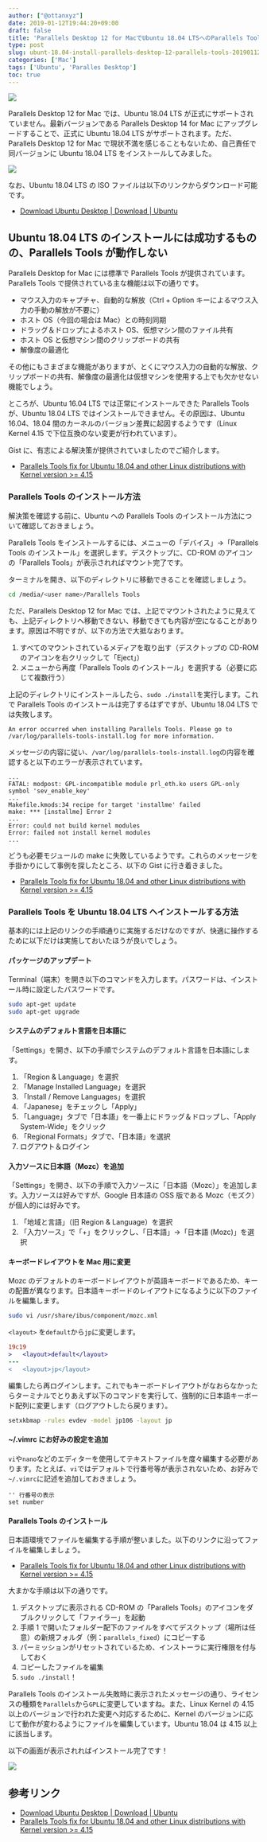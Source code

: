 ```yaml
---
author: ["@ottanxyz"]
date: 2019-01-12T19:44:20+09:00
draft: false
title: 'Parallels Desktop 12 for MacでUbuntu 18.04 LTSへのParallels Toolsのインストールに失敗する場合の対処法'
type: post
slug: ubunt-18.04-install-parallels-desktop-12-parallels-tools-20190112
categories: ['Mac']
tags: ['Ubuntu', 'Paralles Desktop']
toc: true
---
```


![](/uploads/2019/01/190112-2f55736572732f6.jpg)

Parallels Desktop 12 for Mac では、Ubuntu 18.04 LTS が正式にサポートされていません。最新バージョンである Parallels Desktop 14 for Mac にアップグレードすることで、正式に Ubuntu 18.04 LTS がサポートされます。ただ、Parallels Desktop 12 for Mac で現状不満を感じることもないため、自己責任で同バージョンに Ubuntu 18.04 LTS をインストールしてみました。

![](/uploads/2019/01/190112-92e35312e706e67.png)

なお、Ubuntu 18.04 LTS の ISO ファイルは以下のリンクからダウンロード可能です。

-   [Download Ubuntu Desktop | Download | Ubuntu](https://www.ubuntu.com/download/desktop)

## Ubuntu 18.04 LTS のインストールには成功するものの、Parallels Tools が動作しない

Parallels Desktop for Mac には標準で Parallels Tools が提供されています。Parallels Tools で提供されている主な機能は以下の通りです。

-   マウス入力のキャプチャ、自動的な解放（Ctrl + Option キーによるマウス入力の手動の解放が不要に）
-   ホスト OS（今回の場合は Mac）との時刻同期
-   ドラッグ＆ドロップによるホスト OS、仮想マシン間のファイル共有
-   ホスト OS と仮想マシン間のクリップボードの共有
-   解像度の最適化

その他にもさまざまな機能がありますが、とくにマウス入力の自動的な解放、クリップボードの共有、解像度の最適化は仮想マシンを使用する上でも欠かせない機能でしょう。

ところが、Ubuntu 16.04 LTS では正常にインストールできた Parallels Tools が、Ubuntu 18.04 LTS ではインストールできません。その原因は、Ubuntu 16.04、18.04 間のカーネルのバージョン差異に起因するようです（Linux Kernel 4.15 で下位互換のない変更が行われています）。

Gist に、有志による解決策が提供されていましたのでご紹介します。

-   [Parallels Tools fix for Ubuntu 18.04 and other Linux distributions with Kernel version >= 4.15](https://gist.github.com/rudolfratusinski/a4d9e3caff11a4d9d81d2e84abc9afbf)

### Parallels Tools のインストール方法

解決策を確認する前に、Ubuntu への Parallels Tools のインストール方法について確認しておきましょう。

Parallels Tools をインストールするには、メニューの「デバイス」→「Parallels Tools のインストール」を選択します。デスクトップに、CD-ROM のアイコンの「Parallels Tools」が表示されればマウント完了です。

ターミナルを開き、以下のディレクトリに移動できることを確認しましょう。

```bash
cd /media/<user name>/Parallels Tools
```

ただ、Parallels Desktop 12 for Mac では、上記でマウントされたように見えても、上記ディレクトリへ移動できない、移動できても内容が空になることがあります。原因は不明ですが、以下の方法で大抵なおります。

1. すべてのマウントされているメディアを取り出す（デスクトップの CD-ROM のアイコンを右クリックして「Eject」）
2. メニューから再度「Parallels Tools のインストール」を選択する（必要に応じて複数行う）

上記のディレクトリにインストールしたら、`sudo ./install`を実行します。これで Parallels Tools のインストールは完了するはずですが、Ubuntu 18.04 LTS では失敗します。

```
An error occurred when installing Parallels Tools. Please go to /var/log/parallels-tools-install.log for more information.
```

メッセージの内容に従い、`/var/log/parallels-tools-install.log`の内容を確認すると以下のエラーが表示されています。

```
...
FATAL: modpost: GPL-incompatible module prl_eth.ko users GPL-only symbol 'sev_enable_key'
...
Makefile.kmods:34 recipe for target 'installme' failed
make: *** [installme] Error 2
...
Error: could not build kernel modules
Error: failed not install kernel modules
...
```

どうも必要モジュールの make に失敗しているようです。これらのメッセージを手掛かりにして事例を探したところ、以下の Gist に行き着きました。

-   [Parallels Tools fix for Ubuntu 18.04 and other Linux distributions with Kernel version >= 4.15](https://gist.github.com/rudolfratusinski/a4d9e3caff11a4d9d81d2e84abc9afbf)

### Parallels Tools を Ubuntu 18.04 LTS ヘインストールする方法

基本的には上記のリンクの手順通りに実施するだけなのですが、快適に操作するために以下だけは実施しておいたほうが良いでしょう。

#### パッケージのアップデート

Terminal（端末）を開き以下のコマンドを入力します。パスワードは、インストール時に設定したパスワードです。

```bash
sudo apt-get update
sudo apt-get upgrade
```

#### システムのデフォルト言語を日本語に

「Settings」を開き、以下の手順でシステムのデフォルト言語を日本語にします。

1. 「Region & Language」を選択
2. 「Manage Installed Language」を選択
3. 「Install / Remove Languages」を選択
4. 「Japanese」をチェックし「Apply」
5. 「Language」タブで「日本語」を一番上にドラッグ＆ドロップし、「Apply System-Wide」をクリック
6. 「Regional Formats」タブで、「日本語」を選択
7. ログアウト＆ログイン

#### 入力ソースに日本語（Mozc）を追加

「Settings」を開き、以下の手順で入力ソースに「日本語（Mozc）」を追加します。入力ソースは好みですが、Google 日本語の OSS 版である Mozc（モズク）が個人的には好みです。

1. 「地域と言語」（旧 Region & Language）を選択
2. 「入力ソース」で「+」をクリックし、「日本語」→「日本語 (Mozc)」を選択

#### キーボードレイアウトを Mac 用に変更

Mozc のデフォルトのキーボードレイアウトが英語キーボードであるため、キーの配置が異なります。日本語キーボードのレイアウトになるように以下のファイルを編集します。

```bash
sudo vi /usr/share/ibus/component/mozc.xml
```

`<layout>` を`default`から`jp`に変更します。

```diff
19c19
>   <layout>default</layout>
---
<   <layout>jp</layout>
```

編集したら再ログインします。これでもキーボードレイアウトがなおらなかったらターミナルでとりあえず以下のコマンドを実行して、強制的に日本語キーボード配列に変更します（ログアウトしたら戻ります）。

```bash
setxkbmap -rules evdev -model jp106 -layout jp
```

#### ~/.vimrc にお好みの設定を追加

`vi`や`nano`などのエディターを使用してテキストファイルを度々編集する必要があります。たとえば、`vi`ではデフォルトで行番号等が表示されないため、お好みで`~/.vimrc`に記述を追加しておきましょう。

```vimrc
'' 行番号の表示
set number
```

#### Parallels Tools のインストール

日本語環境でファイルを編集する手順が整いました。以下のリンクに沿ってファイルを編集しましょう。

-   [Parallels Tools fix for Ubuntu 18.04 and other Linux distributions with Kernel version >= 4.15](https://gist.github.com/rudolfratusinski/a4d9e3caff11a4d9d81d2e84abc9afbf)

大まかな手順は以下の通りです。

1. デスクトップに表示される CD-ROM の「Parallels Tools」のアイコンをダブルクリックして「ファイラー」を起動
2. 手順 1 で開いたフォルダー配下のファイルをすべてデスクトップ（場所は任意）の新規フォルダ（例：`parallels_fixed`）にコピーする
3. パーミッションがリセットされているため、インストーラに実行権限を付与しておく
4. コピーしたファイルを編集
5. `sudo ./install`！

Parallels Tools のインストール失敗時に表示されたメッセージの通り、ライセンスの種類を`Parallels`から`GPL`に変更していますね。また、Linux Kernel の 4.15 以上のバージョンで行われた変更へ対応するために、Kernel のバージョンに応じて動作が変わるようにファイルを編集しています。Ubuntu 18.04 は 4.15 以上に該当します。

以下の画面が表示されればインストール完了です！

![](/uploads/2019/01/190112-22e31342e706e67.png)

## 参考リンク

-   [Download Ubuntu Desktop | Download | Ubuntu](https://www.ubuntu.com/download/desktop)
-   [Parallels Tools fix for Ubuntu 18.04 and other Linux distributions with Kernel version >= 4.15](https://gist.github.com/rudolfratusinski/a4d9e3caff11a4d9d81d2e84abc9afbf)
